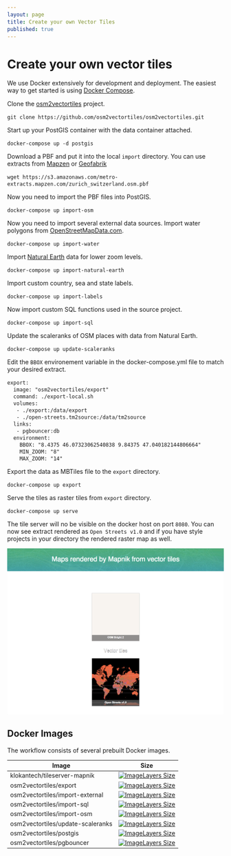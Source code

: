 ```yaml
---
layout: page
title: Create your own Vector Tiles
published: true
---
```


# Create your own vector tiles

We use Docker extensively for development and deployment.
The easiest way to get started is using [Docker Compose](https://www.docker.com/docker-compose).

Clone the [osm2vectortiles](https://github.com/osm2vectortiles/osm2vectortiles) project.

```
git clone https://github.com/osm2vectortiles/osm2vectortiles.git
```

Start up your PostGIS container with the data container attached.

```
docker-compose up -d postgis
```

Download a PBF and put it into the local `import` directory.
You can use extracts from [Mapzen](https://mapzen.com/data/metro-extracts)
or [Geofabrik](http://download.geofabrik.de/)

```
wget https://s3.amazonaws.com/metro-extracts.mapzen.com/zurich_switzerland.osm.pbf
```

Now you need to import the PBF files into PostGIS.

```
docker-compose up import-osm
```

Now you need to import several external data sources.
Import water polygons from [OpenStreetMapData.com](http://openstreetmapdata.com/data/water-polygons).

```
docker-compose up import-water
```

Import [Natural Earth](http://www.naturalearthdata.com/) data for lower zoom levels.

```
docker-compose up import-natural-earth
```

Import custom country, sea and state labels.

```
docker-compose up import-labels
```

Now import custom SQL functions used in the source project.

```
docker-compose up import-sql
```

Update the scaleranks of OSM places with data from Natural Earth.

```
docker-compose up update-scaleranks
```

Edit the `BBOX` environement variable in the docker-compose.yml file to match your desired extract.

```
export:
  image: "osm2vectortiles/export"
  command: ./export-local.sh
  volumes:
   - ./export:/data/export
   - ./open-streets.tm2source:/data/tm2source
  links:
   - pgbouncer:db
  environment:
    BBOX: "8.4375 46.07323062540838 9.84375 47.040182144806664"
    MIN_ZOOM: "8"
    MAX_ZOOM: "14"
```

Export the data as MBTiles file to the `export` directory.

```
docker-compose up export
```

Serve the tiles as raster tiles from `export` directory.

```
docker-compose up serve
```

The tile server will no be visible on the docker host on port `8080`.
You can now see extract rendered as `Open Streets v1.0` and if you have
style projects in your directory the rendered raster map as well.

![Tessera Overview](/media/local_serve_container_tessera_overview.png)

## Docker Images

The workflow consists of several prebuilt Docker images.

| Image                             | Size                                                                                                               |
| --------------------------------- | ------------------------------------------------------------------------------------------------------------------ |
| klokantech/tileserver-mapnik      | [![ImageLayers Size](https://img.shields.io/imagelayers/image-size/klokantech/tileserver-mapnik/latest.svg)]()            |
| osm2vectortiles/export            | [![ImageLayers Size](https://img.shields.io/imagelayers/image-size/osm2vectortiles/export/latest.svg)]()           |
| osm2vectortiles/import-external   | [![ImageLayers Size](https://img.shields.io/imagelayers/image-size/osm2vectortiles/import-external/latest.svg)]()  |
| osm2vectortiles/import-sql        | [![ImageLayers Size](https://img.shields.io/imagelayers/image-size/osm2vectortiles/import-sql/latest.svg)]()       |
| osm2vectortiles/import-osm        | [![ImageLayers Size](https://img.shields.io/imagelayers/image-size/osm2vectortiles/import-osm/latest.svg)]()       |
| osm2vectortiles/update-scaleranks | [![ImageLayers Size](https://img.shields.io/imagelayers/image-size/osm2vectortiles/update-scaleranks/latest.svg)]() |
| osm2vectortiles/postgis           | [![ImageLayers Size](https://img.shields.io/imagelayers/image-size/osm2vectortiles/postgis/latest.svg)]()          |
| osm2vectortiles/pgbouncer         | [![ImageLayers Size](https://img.shields.io/imagelayers/image-size/osm2vectortiles/pgbouncer/latest.svg)]()        |
